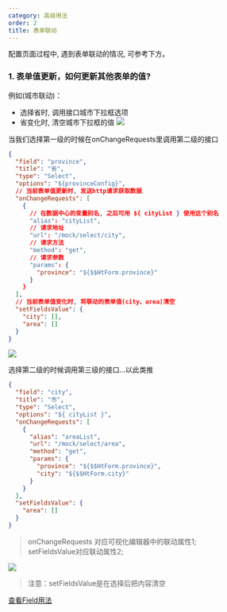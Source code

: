 ```yaml
---
category: 高级用法
order: 2
title: 表单联动
---
```


配置页面过程中, 遇到表单联动的情况, 可参考下方。

### 1. 表单值更新，如何更新其他表单的值?

例如(城市联动)：
- 选择省时, 调用接口城市下拉框选项
- 省变化时, 清空城市下拉框的值
![](https://user-gold-cdn.xitu.io/2019/11/20/16e87f01b99b90fd?w=1516&h=392&f=png&s=28458)

当我们选择第一级的时候在onChangeRequests里调用第二级的接口

```json
{
  "field": "province",
  "title": "省",
  "type": "Select",
  "options": "${provinceConfig}",
  // 当前表单值更新时, 发送http请求获取数据
  "onChangeRequests": [
    {
      // 在数据中心的变量别名, 之后可用 ${ cityList } 使用这个别名
      "alias": "cityList",
      // 请求地址
      "url": "/mock/select/city",
      // 请求方法
      "method": "get",
      // 请求参数
      "params": {
        "province": "${$$HtForm.province}"
      }
    }
  ],
  // 当前表单值变化时, 将联动的表单值(city、area)清空
  "setFieldsValue": {
    "city": [],
    "area": []
  }
}
```

![](https://user-gold-cdn.xitu.io/2019/11/20/16e87f061b907561?w=1478&h=476&f=png&s=33202)

选择第二级的时候调用第三级的接口...以此类推

```json
{
  "field": "city",
  "title": "市",
  "type": "Select",
  "options": "${ cityList }",
  "onChangeRequests": [
    {
      "alias": "areaList",
      "url": "/mock/select/area",
      "method": "get",
      "params": {
        "province": "${$$HtForm.province}",
        "city": "${$$HtForm.city}"
      }
    }
  ],
  "setFieldsValue": {
    "area": []
  }
}
```
> onChangeRequests 对应可视化编辑器中的联动属性1;  
> setFieldsValue对应联动属性2;

![](https://user-gold-cdn.xitu.io/2019/11/20/16e87f0a17411614?w=1412&h=352&f=png&s=21730)

> 注意：setFieldsValue是在选择后把内容清空

[查看Field用法](/components/Field/#用法)
